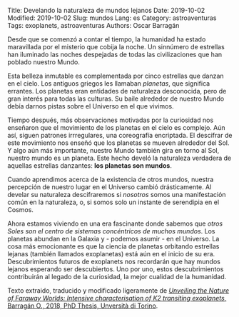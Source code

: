 Title: Develando la naturaleza de mundos lejanos
Date: 2019-10-02
Modified: 2019-10-02
Slug: mundos
Lang: es
Category: astroaventuras
Tags: exoplanets, astroaventuras
Authors: Oscar Barragán

Desde que se comenzó a contar el tiempo, la humanidad ha estado maravillada por el misterio que cobija la noche.
Un sinnúmero de estrellas han iluminado las noches despejadas de todas las civilizaciones que han poblado nuestro Mundo.

Esta belleza inmutable es complementada por cinco estrellas que danzan en el cielo.
Los antiguos griegos les llamaban _planetas_, que significa errantes. 
Los planetas eran entidades de naturaleza desconocida, pero de gran interés para todas las culturas.
Su baile alrededor de nuestro Mundo debía darnos pistas sobre el Universo en el que vivimos.

Tiempo después, más observaciones motivadas por la curiosidad nos enseñaron que el movimiento de los planetas en el cielo es complejo.
Aún así, siguen patrones irrregulares, una coreografía encriptada.
El descifrar de este movimiento nos enseñó que los planetas se mueven alrededor del Sol.
Y algo aún más importante, nuestro Mundo también gira en torno al Sol, nuestro mundo es un planeta.
Este hecho develó la naturaleza verdadera de aquellas estrellas danzantes: **los planetas son mundos**.

Cuando aprendimos acerca de la existencia de otros mundos, nuestra percepción de nuestro lugar en el Universo cambió drásticamente.
Al develar su naturaleza descifraremos si _nosotros_ somos una manifestación común en la naturaleza, o,
si somos solo un instante de serendipia en el Cosmos.

Ahora estamos viviendo en una era fascinante donde sabemos que _otros Soles son el centro de sistemas concéntricos de muchos mundos_.
Los planetas abundan en la Galaxia y - podemos asumir - en el Universo.
La cosa más emocionante es que la ciencia de planetas orbitando estrellas lejanas (también llamados exoplanetas) está aún en el inicio de su era.
Descubrimientos futuros de exoplanets nos recordarán que hay mundos lejanos esperando ser descubiertos. Uno por uno, estos descubrimientos contribuirán al legado de la curiosidad, la mejor cualidad de la humanidad.

Texto extraido, traducido y modificado ligeramente de [_Unveiling the Nature of Faraway Worlds: Intensive characterisation of K2 transiting exoplanets_, Barragán O., 2018, PhD Thesis, Unversità di Torino](https://zenodo.org/record/2592750).
